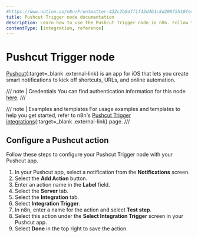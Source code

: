 ```yaml
---
#https://www.notion.so/n8n/Frontmatter-432c2b8dff1f43d4b1c8d20075510fe4
title: Pushcut Trigger node documentation
description: Learn how to use the Pushcut Trigger node in n8n. Follow technical documentation to integrate Pushcut Trigger node into your workflows.
contentType: [integration, reference]
---
```


# Pushcut Trigger node

[Pushcut](https://pushcut.io){:target=_blank .external-link} is an app for iOS that lets you create smart notifications to kick off shortcuts, URLs, and online automation.

/// note | Credentials
You can find authentication information for this node [here](/integrations/builtin/credentials/pushcut/).
///

///  note  | Examples and templates
For usage examples and templates to help you get started, refer to n8n's [Pushcut Trigger integrations](https://n8n.io/integrations/pushcut-trigger/){:target=_blank .external-link} page.
///

## Configure a Pushcut action

Follow these steps to configure your Pushcut Trigger node with your Pushcut app.

1. In your Pushcut app, select a notification from the **Notifications** screen.
2. Select the **Add Action** button.
3. Enter an action name in the **Label** field.
4. Select the **Server** tab.
5. Select the **Integration** tab.
6. Select **Integration Trigger**.
7. In n8n, enter a name for the action and select **Test step**.
8. Select this action under the **Select Integration Trigger** screen in your Pushcut app.
9. Select **Done** in the top right to save the action.
